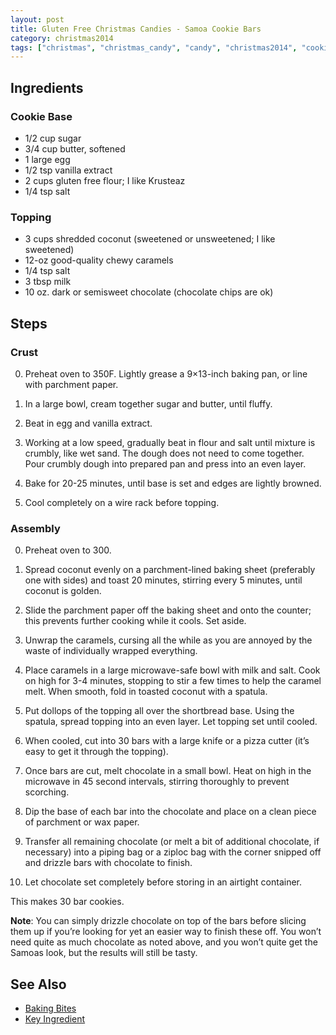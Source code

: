 ```yaml
---
layout: post
title: Gluten Free Christmas Candies - Samoa Cookie Bars
category: christmas2014
tags: ["christmas", "christmas_candy", "candy", "christmas2014", "cookies", "girl_scouts"]
---
```


## Ingredients

### Cookie Base

* 1/2 cup sugar
* 3/4 cup butter, softened
* 1 large egg
* 1/2 tsp vanilla extract
* 2 cups gluten free flour; I like Krusteaz
* 1/4 tsp salt

### Topping

* 3 cups shredded coconut (sweetened or unsweetened; I like sweetened)
* 12-oz good-quality chewy caramels
* 1/4 tsp salt
* 3 tbsp milk
* 10 oz. dark or semisweet chocolate (chocolate chips are ok)

## Steps

### Crust

0. Preheat oven to 350F. Lightly grease a 9×13-inch baking pan, or line with parchment paper.

1. In a large bowl, cream together sugar and butter, until fluffy. 

2. Beat in egg and vanilla extract. 

3. Working at a low speed, gradually beat in flour and salt until mixture is crumbly, like wet sand. The dough does not need to come together. Pour crumbly dough into prepared pan and press into an even layer.

4. Bake for 20-25 minutes, until base is set and edges are lightly browned. 

5. Cool completely on a wire rack before topping.

### Assembly

0. Preheat oven to 300. 

1. Spread coconut evenly on a parchment-lined baking sheet (preferably one with sides) and toast 20 minutes, stirring every 5 minutes, until coconut is golden. 

2. Slide the parchment paper off the baking sheet and onto the counter; this prevents further cooking while it cools.  Set aside.

3. Unwrap the caramels, cursing all the while as you are annoyed by the waste of individually wrapped everything.  

4. Place caramels in a large microwave-safe bowl with milk and salt. Cook on high for 3-4 minutes, stopping to stir a few times to help the caramel melt. When smooth, fold in toasted coconut with a spatula.

5. Put dollops of the topping all over the shortbread base. Using the spatula, spread topping into an even layer. Let topping set until cooled.

6.  When cooled, cut into 30 bars with a large knife or a pizza cutter (it’s easy to get it through the topping).

7. Once bars are cut, melt chocolate in a small bowl. Heat on high in the microwave in 45 second intervals, stirring thoroughly to prevent scorching. 

8. Dip the base of each bar into the chocolate and place on a clean piece of parchment or wax paper. 

9. Transfer all remaining chocolate (or melt a bit of additional chocolate, if necessary) into a piping bag or a ziploc bag with the corner snipped off and drizzle bars with chocolate to finish.

10. Let chocolate set completely before storing in an airtight container.

This makes 30 bar cookies.

**Note**: You can simply drizzle chocolate on top of the bars before slicing them up if you’re looking for yet an easier way to finish these off. You won’t need quite as much chocolate as noted above, and you won’t quite get the Samoas look, but the results will still be tasty.

## See Also

* [Baking Bites](http://bakingbites.com/2009/02/homemade-girl-scout-cookies-samoas-bars/)
* [Key Ingredient](https://www.keyingredient.com/recipes/6565055/samoas-cookie-bars//)